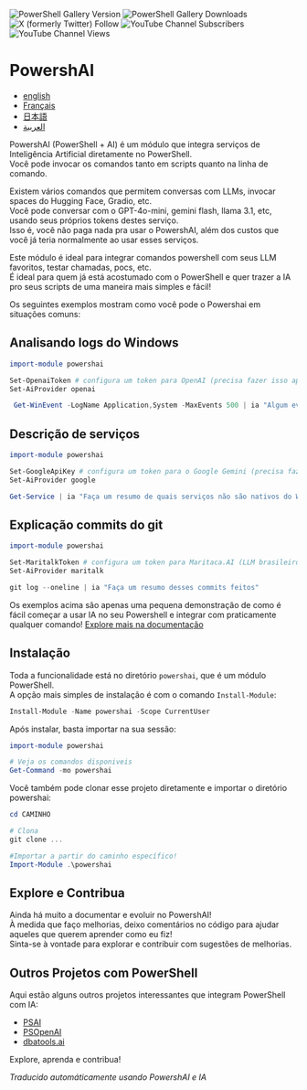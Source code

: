 ﻿![PowerShell Gallery Version](https://img.shields.io/powershellgallery/v/powershai)
![PowerShell Gallery Downloads](https://img.shields.io/powershellgallery/dt/powershai)
![X (formerly Twitter) Follow](https://img.shields.io/twitter/follow/iatalking)
![YouTube Channel Subscribers](https://img.shields.io/youtube/channel/subscribers/UCtNVhWslzx_yjbIX8JIYang)
![YouTube Channel Views](https://img.shields.io/youtube/channel/views/UCtNVhWslzx_yjbIX8JIYang)


# PowershAI

* [english](docs/en-US/START-README.md)
* [Français](docs/fr-FR/START-README.md)
* [日本語](docs/ja-JP/START-README.md)
* [العربية](docs/sa-SA/START-README.md)

PowershAI (PowerShell + AI) é um módulo que integra serviços de Inteligência Artificial diretamente no PowerShell.  
Você pode invocar os comandos tanto em scripts quanto na linha de comando.  

Existem vários comandos que permitem conversas com LLMs, invocar spaces do Hugging Face, Gradio, etc.  
Você pode conversar com o GPT-4o-mini, gemini flash, llama 3.1, etc, usando seus próprios tokens destes serviço.  
Isso é, você não paga nada pra usar o PowershAI, além dos custos que você já teria normalmente ao usar esses serviços.  

Este módulo é ideal para integrar comandos powershell com seus LLM favoritos, testar chamadas, pocs, etc.  
É ideal para quem já está acostumado com o PowerShell e quer trazer a IA pro seus scripts de uma maneira mais simples e fácil!

Os seguintes exemplos mostram como você pode o Powershai em situações comuns:

## Analisando logs do Windows 
```powershell 
import-module powershai 

Set-OpenaiToken # configura um token para OpenAI (precisa fazer isso apenas 1x)
Set-AiProvider openai 

 Get-WinEvent -LogName Application,System -MaxEvents 500 | ia "Algum evento importante?"
```

## Descrição de serviços 
```powershell 
import-module powershai 

Set-GoogleApiKey # configura um token para o Google Gemini (precisa fazer isso apenas 1x)
Set-AiProvider google

Get-Service | ia "Faça um resumo de quais serviços não são nativos do Windows e podem representar um risco"
```

## Explicação commits do git 
```powershell 
import-module powershai 

Set-MaritalkToken # configura um token para Maritaca.AI (LLM brasileiro)
Set-AiProvider maritalk

git log --oneline | ia "Faça um resumo desses commits feitos"
```


Os exemplos acima são apenas uma pequena demonstração de como é fácil começar a usar IA no seu Powershell e integrar com praticamente qualquer comando!
[Explore mais na documentação](docs/pt-BR)

## Instalação

Toda a funcionalidade está no diretório `powershai`, que é um módulo PowerShell.  
A opção mais simples de instalação é com o comando `Install-Module`:

```powershell
Install-Module -Name powershai -Scope CurrentUser
```

Após instalar, basta importar na sua sessão:

```powershell
import-module powershai

# Veja os comandos disponiveis
Get-Command -mo powershai
```

Você também pode clonar esse projeto diretamente e importar o diretório powershai:

```powershell
cd CAMINHO

# Clona
git clone ...

#Importar a partir do caminho específico!
Import-Module .\powershai
```

## Explore e Contribua

Ainda há muito a documentar e evoluir no PowershAI!  
À medida que faço melhorias, deixo comentários no código para ajudar aqueles que querem aprender como eu fiz!  
Sinta-se à vontade para explorar e contribuir com sugestões de melhorias.

## Outros Projetos com PowerShell

Aqui estão alguns outros projetos interessantes que integram PowerShell com IA:

- [PSAI](https://github.com/dfinke/PSAI)
- [PSOpenAI](https://github.com/mkht/PSOpenAI)
- [dbatools.ai](https://github.com/potatoqualitee/dbatools.ai)

Explore, aprenda e contribua!



<!--PowershaiAiDocBlockStart-->
_Traducido automáticamente usando PowershAI e IA_
<!--PowershaiAiDocBlockEnd-->
